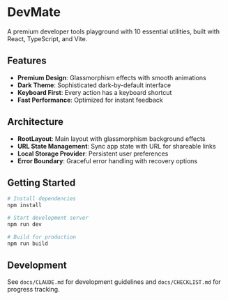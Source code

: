 # DevMate

A premium developer tools playground with 10 essential utilities, built with React, TypeScript, and Vite.

## Features

- **Premium Design**: Glassmorphism effects with smooth animations
- **Dark Theme**: Sophisticated dark-by-default interface
- **Keyboard First**: Every action has a keyboard shortcut
- **Fast Performance**: Optimized for instant feedback

## Architecture

- **RootLayout**: Main layout with glassmorphism background effects
- **URL State Management**: Sync app state with URL for shareable links
- **Local Storage Provider**: Persistent user preferences
- **Error Boundary**: Graceful error handling with recovery options

## Getting Started

```bash
# Install dependencies
npm install

# Start development server
npm run dev

# Build for production
npm run build
```

## Development

See `docs/CLAUDE.md` for development guidelines and `docs/CHECKLIST.md` for progress tracking.